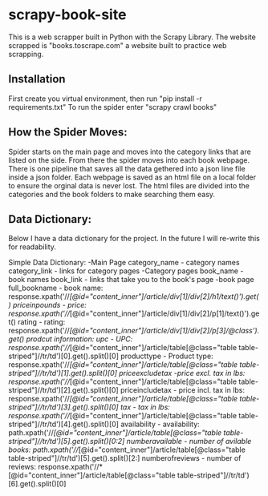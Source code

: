 # scrapy-book-site
This is a web scrapper built in Python with the Scrapy Library. The website scrapped is "books.toscrape.com" a website built to practice web scrapping.
## Installation
First create you virtual environment, then run "pip install -r requirements.txt" 
To run the spider enter "scrapy crawl books" 
## How the Spider Moves:
Spider starts on the main page and moves into the category links that are listed on the side. From there the spider moves into each book webpage.
There is one pipeline that saves all the data gethered into a json line file inside a json folder. Each webpage is saved as an html file on a local folder
to ensure the orginal data is never lost. The html files are divided into the categories and the book folders to make searching them easy.


## Data Dictionary:
Below I have a data dictionary for the project. In the future I will re-write this for readability.

Simple Data Dictionary:
-Main Page
	category_name - category names
	category_link - links for category pages
-Category pages
	book_name - book names 
	book_link - links that take you to the book's page
-book page
	full_bookname - book name: response.xpath('//*[@id="content_inner"]/article/div[1]/div[2]/h1/text()').get()
	priceinpounds - price: response.xpath('//*[@id="content_inner"]/article/div[1]/div[2]/p[1]/text()').get()
	rating - rating: response.xpath('//*[@id="content_inner"]/article/div[1]/div[2]/p[3]/@class').get()
	prodcut information:
		upc - UPC: response.xpath('//*[@id="content_inner"]/article/table[@class="table table-striped"]//tr/td')[0].get().split()[0]
		producttype - Product type: response.xpath('//*[@id="content_inner"]/article/table[@class="table table-striped"]//tr/td')[1].get().split()[0]
		priceexcludetax -price excl. tax in lbs: response.xpath('//*[@id="content_inner"]/article/table[@class="table table-striped"]//tr/td')[2].get().split()[0]
		priceincludetax - price incl. tax in lbs: response.xpath('//*[@id="content_inner"]/article/table[@class="table table-striped"]//tr/td')[3].get().split()[0]
		tax - tax in lbs: response.xpath('//*[@id="content_inner"]/article/table[@class="table table-striped"]//tr/td')[4].get().split()[0]
		availability - availability: path.xpath('//*[@id="content_inner"]/article/table[@class="table table-striped"]//tr/td')[5].get().split()[0:2]
		numberavailable - number of avilable books: path.xpath('//*[@id="content_inner"]/article/table[@class="table table-striped"]//tr/td')[5].get().split()[2:]
		numberofreviews - number of reviews: response.xpath('//*[@id="content_inner"]/article/table[@class="table table-striped"]//tr/td')[6].get().split()[0]



